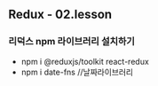 ## Redux - 02.lesson

### 리덕스 npm 라이브러리 설치하기
- npm i @reduxjs/toolkit react-redux
- npm i date-fns //날짜라이브러리


